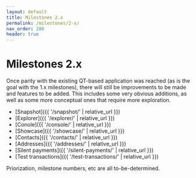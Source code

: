 ```yaml
---
layout: default
title: Milestones 2.x
permalink: /milestones/2-x/
nav_order: 200
header: true
---
```


# Milestones 2.x

Once parity with the existing QT-based application was reached (as is the goal with the 1.x milestones), there will still be improvements to be made and features to be added. This includes some very obvious additions, as well as some more conceptual ones that require more exploration.

- [Snapshot]({{ '/snapshot/' | relative_url }})
- [Explorer]({{ '/explorer/' | relative_url }})
- [Conole]({{ '/console/' | relative_url }})
- [Showcase]({{ '/showcase/' | relative_url }})
- [Contacts]({{ '/contacts/' | relative_url }})
- [Addresses]({{ '/addresses/' | relative_url }})
- [Silent payments]({{ '/silent-payments/' | relative_url }})
- [Test transactions]({{ '/test-transactions/' | relative_url }})

Priorization, milestone numbers, etc are all to-be-determined.